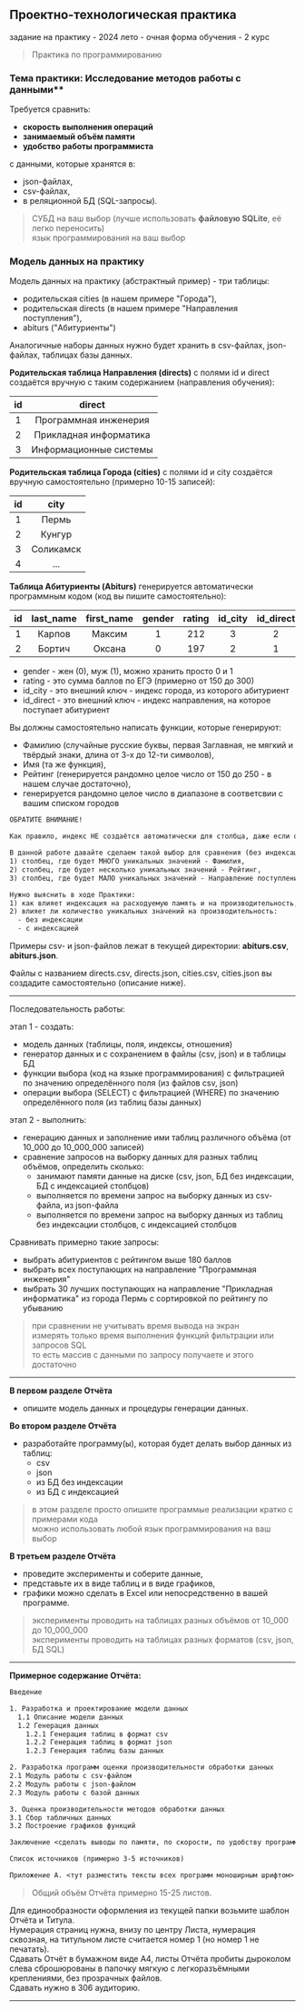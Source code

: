 ## Проектно-технологическая практика 

задание на практику - 2024 лето - очная форма обучения - 2 курс  

> Практика по программированию  

### Тема практики: Исследование методов работы с данными**  

Требуется сравнить:  

- **скорость выполнения операций**  
- **занимаемый объём памяти**  
- **удобство работы программиста**  

с данными, которые хранятся в:  

- json-файлах,  
- csv-файлах,  
- в реляционной БД (SQL-запросы).  

> СУБД на ваш выбор (лучше использовать **файловую SQLite**, её легко переносить)  
> язык программирования на ваш выбор  

### Модель данных на практику  

Модель данных на практику (абстрактный пример) - три таблицы:  
  - родительская cities (в нашем примере "Города"),  
  - родительская directs (в нашем примере "Направления поступления"),  
  - abiturs ("Абитуриенты")  

Аналогичные наборы данных нужно будет хранить в csv-файлах, json-файлах, таблицах базы данных.  

**Родительская таблица Направления (directs)** с полями id и direct создаётся вручную с таким содержанием (направления обучения):  

| id | direct |
| :--------: | :------: |
| 1 | Программная инженерия |
| 2 | Прикладная информатика |
| 3 | Информационные системы |

**Родительская таблица Города (cities)** с полями id и city создаётся вручную самостоятельно (примерно 10-15 записей):  

| id | city |
| :--------: | :------: |
| 1 | Пермь |
| 2 | Кунгур |
| 3 | Соликамск |
| 4 | ... |

**Таблица Абитуриенты (Abiturs)** генерируется автоматически программным кодом (код вы пишите самостоятельно):  

| id | last_name | first_name | gender | rating | id_city | id_direct |
| :--------: | :------: | :------: | :------: | :------: | :------: | :------: |
| 1 | Карпов | Максим | 1 | 212 | 3 | 2 |
| 2 | Бортич | Оксана | 0 | 197 | 2 | 1 |

- gender - жен (0), муж (1), можно хранить просто 0 и 1
- rating - это сумма баллов по ЕГЭ (примерно от 150 до 300)
- id_city - это внешний ключ - индекс города, из которого абитуриент
- id_direct - это внешний ключ - индекс направления, на которое поступает абитуриент

Вы должны самостоятельно написать функции, которые генерируют:  

- Фамилию (случайные русские буквы, первая Заглавная, не мягкий и твёрдый знаки, длина от 3-х до 12-ти символов),  
- Имя (та же функция),  
- Рейтинг (генерируется рандомно целое число от 150 до 250 - в нашем случае достаточно),  
- генерируется рандомно целое число в диапазоне в соответсвии с вашим списком городов  

```txt
ОБРАТИТЕ ВНИМАНИЕ!

Как правило, индекс НЕ создаётся автоматически для столбца, даже если он содержит внешний ключ.  

В данной работе давайте сделаем такой выбор для сравнения (без индексации и с индексацией):  
1) столбец, где будет МНОГО уникальных значений - Фамилия,  
2) столбец, где будет несколько уникальных значений - Рейтинг,
3) столбец, где будет МАЛО уникальных значений - Направление поступления,

Нужно выяснить в ходе Практики:  
1) как влияет индексация на расходуемую память и на производительность,  
2) влияет ли количество уникальных значений на производительность:
  - без индексации  
  - с индексацией  
```


Примеры csv- и json-файлов лежат в текущей директории: **abiturs.csv**, **abiturs.json**.  

Файлы с названием directs.csv, directs.json, cities.csv, cities.json вы создадите самостоятельно (описание ниже).  

---  

Последовательность работы:  

этап 1 - создать:  

- модель данных (таблицы, поля, индексы, отношения)  
- генератор данных и с сохранением в файлы (csv, json) и в таблицы БД  
- функции выбора (код на языке программирования) с фильтрацией по значению определённого поля (из файлов csv, json)  
- операции выбора (SELECT) с фильтрацией (WHERE) по значению определённого поля (из таблиц базы данных)  

этап 2 - выполнить:  
- генерацию данных и заполнение ими таблиц различного объёма (от 10_000 до 10_000_000 записей)  
- сравнение запросов на выборку данных для разных таблиц объёмов, определить сколько:  
  - занимают памяти данные на диске (csv, json, БД без индексации, БД с индексацией столбцов)
  - выполняется по времени запрос на выборку данных из csv-файла, из json-файла  
  - выполняется по времени запрос на выборку данных из таблиц без индексации столбцов, с индексацией столбцов  

Сравнивать примерно такие запросы:  
- выбрать абитуриентов с рейтингом выше 180 баллов  
- выбрать всех поступающих на направление "Программная инженерия"  
- выбрать 30 лучших поступающих на направление "Прикладная информатика" из города Пермь с сортировкой по рейтингу по убыванию  

> при сравнении не учитывать время вывода на экран  
> измерять только время выполнения функций фильтрации или запросов SQL  
> то есть массив с данными по запросу получаете и этого достаточно  

---  


**В первом разделе Отчёта**  

- опишите модель данных и процедуры генерации данных.  

**Во втором разделе Отчёта**  

- разработайте программу(ы), которая будет делать выбор данных из таблиц:  
  - csv  
  - json  
  - из БД без индексации  
  - из БД с индексацией  

> в этом разделе просто опишите программые реализации кратко с примерами кода  
> можно использовать любой язык программирования на ваш выбор  

**В третьем разделе Отчёта**  

- проведите эксперименты и соберите данные,  
- представьте их в виде таблиц и в виде графиков,  
- графики можно сделать в Excel или непосредственно в вашей программе.  

> эксперименты проводить на таблицах разных объёмов от 10_000 до 10_000_000  
> эксперименты проводить на таблицах разных форматов (csv, json, БД SQL)  

---  

**Примерное содержание Отчёта:**  

```txt
Введение

1. Разработка и проектирование модели данных  
  1.1 Описание модели данных  
  1.2 Генерация данных  
    1.2.1 Генерация таблиц в формат csv  
    1.2.2 Генерация таблиц в формат json  
    1.2.3 Генерация таблиц базы данных  

2. Разработка программ оценки производительности обработки данных  
2.1 Модуль работы с csv-файлом  
2.2 Модуль работы с json-файлом  
2.3 Модуль работы с базой данных     

3. Оценка производительности методов обработки данных  
3.1 Сбор табличных данных  
3.2 Построение графиков функций  

Заключение <сделать выводы по памяти, по скорости, по удобству программной реализации>  

Список источников (примерно 3-5 источников)  

Приложение А. <тут разместить тексты всех программ моноширным шрифтом>
```

> Общий объём Отчёта примерно 15-25 листов.  

Для единообразности оформления из текущей папки возьмите шаблон Отчёта и Титула.  
Нумерация страниц нужна, внизу по центру Листа, нумерация сквозная, на титульном листе считается номер 1 (но номер 1 не печатать).  
Сдавать Отчёт в бумажном виде А4, листы Отчёта пробиты дыроколом слева сброшюрованы в папочку мягкую с легкоразъёмными креплениями, без прозрачных файлов.  
Сдавать нужно в 306 аудиторию.  

---  
